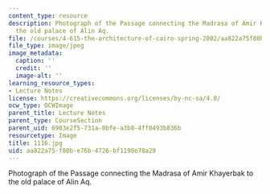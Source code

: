 ```yaml
---
content_type: resource
description: Photograph of the Passage connecting the Madrasa of Amir Khayerbak to
  the old palace of Alin Aq.
file: /courses/4-615-the-architecture-of-cairo-spring-2002/aa822a75f80be76b4726bf1198e78a29_1116.jpg
file_type: image/jpeg
image_metadata:
  caption: ''
  credit: ''
  image-alt: ''
learning_resource_types:
- Lecture Notes
license: https://creativecommons.org/licenses/by-nc-sa/4.0/
ocw_type: OCWImage
parent_title: Lecture Notes
parent_type: CourseSection
parent_uid: 6903e2f5-731a-0bfe-a3b8-4ff0493b836b
resourcetype: Image
title: 1116.jpg
uid: aa822a75-f80b-e76b-4726-bf1198e78a29
---
```

Photograph of the Passage connecting the Madrasa of Amir Khayerbak to the old palace of Alin Aq.